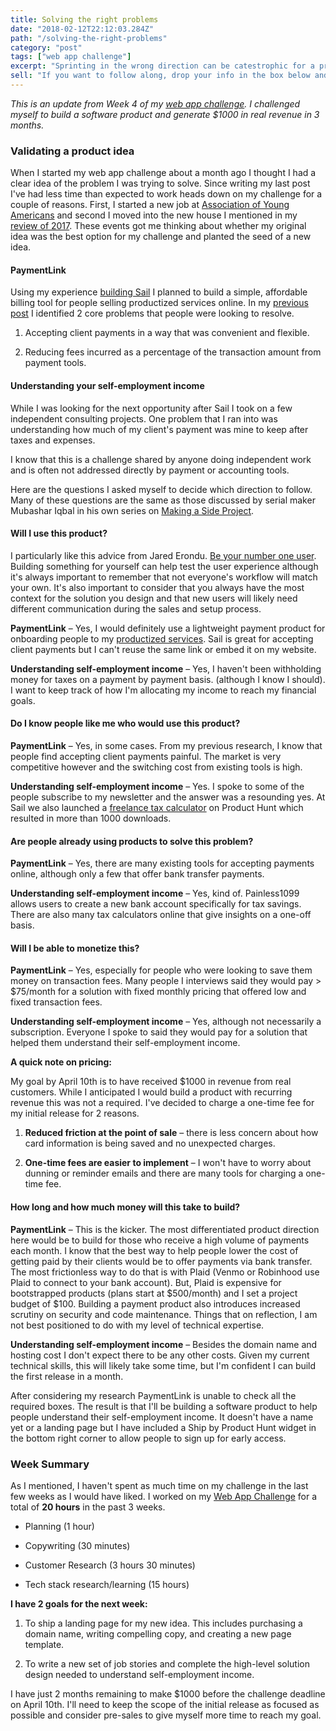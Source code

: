 ```yaml
---
title: Solving the right problems
date: "2018-02-12T22:12:03.284Z"
path: "/solving-the-right-problems"
category: "post"
tags: ["web app challenge"]
excerpt: "Sprinting in the wrong direction can be catestrophic for a product. Here's how I chose a new direction for my web app challenge based on a simple checklist."
sell: "If you want to follow along, drop your info in the box below and I’ll send all the updates right to your inbox."
---
```


*This is an update from Week 4 of my [web app challenge](/a/my-web-app-challenge). I challenged myself to build a software product and generate $1000 in real revenue in 3 months.*

### Validating a product idea

When I started my web app challenge about a month ago I thought I had a clear idea of the problem I was trying to solve. Since writing my last post I've had less time than expected to work heads down on my challenge for a couple of reasons. First, I started a new job at [Association of Young Americans](https://www.joinaya.com) and second I moved into the new house I mentioned in my [review of 2017](/a/what-i-learned-in-2017/). These events got me thinking about whether my original idea was the best option for my challenge and planted the seed of a new idea.

#### PaymentLink
Using my experience [building Sail](/a/designing-one-to-one-payment-experiences) I planned to build a simple, affordable billing tool for people selling productized services online. In my [previous post](/a/understanding-customer-problems) I identified 2 core problems that people were looking to resolve. 

1. Accepting client payments in a way that was convenient and flexible.

2. Reducing fees incurred as a percentage of the transaction amount from payment tools.

#### Understanding your self-employment income

While I was looking for the next opportunity after Sail I took on a few independent consulting projects. One problem that I ran into was understanding how much of my client's payment was mine to keep after taxes and expenses.

I know that this is a challenge shared by anyone doing independent work and is often not addressed directly by payment or accounting tools.

Here are the questions I asked myself to decide which direction to follow. Many of these questions are the same as those discussed by serial maker Mubashar Iqbal in his own series on [Making a Side Project](https://medium.com/makesideproject/making-a-side-project-808fc040d27a).


#### Will I use this product?

I particularly like this advice from Jared Erondu. [Be your number one user](http://blog.erondu.com/you-are-your-number-one-user). Building something for yourself can help test the user experience although it's always important to remember that not everyone's workflow will match your own. It's also important to consider that you always have the most context for the solution you design and that new users will likely need different communication during the sales and setup process.

**PaymentLink** – Yes, I would definitely use a lightweight payment product for onboarding people to my [productized services](/work-with-me). Sail is great for accepting client payments but I can't reuse the same link or embed it on my website.

**Understanding self-employment income** – Yes, I haven't been withholding money for taxes on a payment by payment basis. (although I know I should). I want to keep track of how I'm allocating my income to reach my financial goals.

#### Do I know people like me who would use this product? 

**PaymentLink** – Yes, in some cases. From my previous research, I know that people find accepting client payments painful. The market is very competitive however and the switching cost from existing tools is high.

**Understanding self-employment income** – Yes. I spoke to some of the people subscribe to my newsletter and the answer was a resounding yes. At Sail we also launched a [freelance tax calculator](https://www.letssail.co/freelance-project-tax-calculator) on Product Hunt which resulted in more than 1000 downloads.

#### Are people already using products to solve this problem?

**PaymentLink** – Yes, there are many existing tools for accepting payments online, although only a few that offer bank transfer payments.

**Understanding self-employment income** – Yes, kind of. Painless1099 allows users to create a new bank account specifically for tax savings. There are also many tax calculators online that give insights on a one-off basis.

#### Will I be able to monetize this?

**PaymentLink** – Yes, especially for people who were looking to save them money on transaction fees. Many people I interviews said they would pay > $75/month for a solution with fixed monthly pricing that offered low and fixed transaction fees.

**Understanding self-employment income** – Yes, although not necessarily a subscription. Everyone I spoke to said they would pay for a solution that helped them understand their self-employment income. 

**A quick note on pricing:**

My goal by April 10th is to have received $1000 in revenue from real customers. While I anticipated I would build a product with recurring revenue this was not a required. I've decided to charge a one-time fee for my initial release for 2 reasons.

1. **Reduced friction at the point of sale** – there is less concern about how card information is being saved and no unexpected charges.

2. **One-time fees are easier to implement** – I won't have to worry about dunning or reminder emails and there are many tools for charging a one-time fee.

#### How long and how much money will this take to build? 


**PaymentLink** – This is the kicker. The most differentiated product direction here would be to build for those who receive a high volume of payments each month. I know that the best way to help people lower the cost of getting paid by their clients would be to offer payments via bank transfer. The most frictionless way to do that is with Plaid (Venmo or Robinhood use Plaid to connect to your bank account). But, Plaid is expensive for bootstrapped products (plans start at $500/month) and I set a project budget of $100. Building a payment product also introduces increased scrutiny on security and code maintenance. Things that on reflection, I am not best positioned to do with my level of technical expertise.

**Understanding self-employment income** – Besides the domain name and hosting cost I don't expect there to be any other costs. Given my current technical skills, this will likely take some time, but I'm confident I can build the first release in a month.

After considering my research PaymentLink is unable to check all the required boxes. The result is that I'll be building a software product to help people understand their self-employment income. It doesn't have a name yet or a landing page but I have included a Ship by Product Hunt widget in the bottom right corner to allow people to sign up for early access.

### Week Summary

As I mentioned, I haven't spent as much time on my challenge in the last few weeks as I would have liked. I worked on my [Web App Challenge](https://www.stuartbalcombe.com/a/my-web-app-challenge) for a total of **20 hours** in the past 3 weeks.

- Planning (1 hour)

- Copywriting (30 minutes)

- Customer Research (3 hours 30 minutes)

- Tech stack research/learning (15 hours)


**I have 2 goals for the next week:**

1. To ship a landing page for my new idea. This includes purchasing a domain name, writing compelling copy, and creating a new page template.

2. To write a new set of job stories and complete the high-level solution design needed to understand self-employment income. 

I have just 2 months remaining to make $1000 before the challenge deadline on April 10th. I'll need to keep the scope of the initial release as focused as possible and consider pre-sales to give myself more time to reach my goal.
